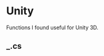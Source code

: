 # Unity
Functions I found useful for Unity 3D.
## _.cs

<!--stackedit_data:
eyJoaXN0b3J5IjpbLTEwNTcwMTM4ODZdfQ==
-->